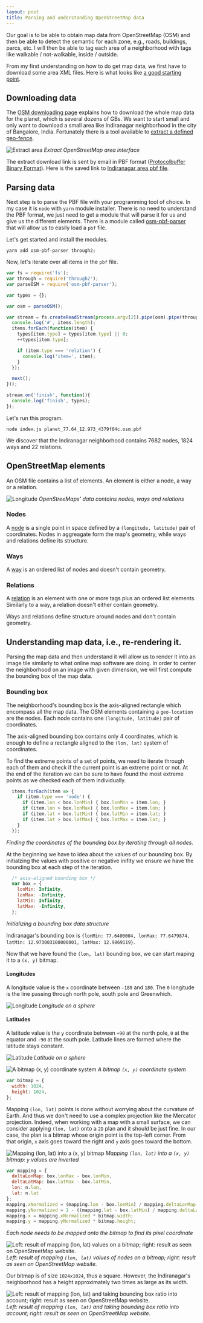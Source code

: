 ```yaml
---
layout: post
title: Parsing and understanding OpenStreetMap data
---
```


Our goal is to be able to obtain map data from OpenStreetMap (OSM) and then be able to detect the semantic for each zone, e.g., roads, buildings, parcs, etc. I will then be able to tag each area of a neighborhood with tags like walkable / not-walkable, inside / outside.

From my first understanding on how to do get map data, we first have to download some area XML files. Here is what looks like [a good starting point](https://wiki.openstreetmap.org/wiki/Databases_and_data_access_APIs).

## Downloading data

The [OSM downloading page](https://wiki.openstreetmap.org/wiki/Planet.osm#Downloading) explains how to download the whole map data for the planet, which is several dozens of GBs. We want to start small and only want to download a small area like Indiranagar neighborhood in the city of Bangalore, India. Fortunately there is a tool available to [extract a defined geo-fence](https://extract.bbbike.org/?sw_lng=77.64&sw_lat=12.973&ne_lng=77.648&ne_lat=12.987&format=osm.pbf&coords=77.64%2C12.973%7C77.644%2C12.973%7C77.648%2C12.974%7C77.648%2C12.979%7C77.646%2C12.987%7C77.643%2C12.986%7C77.64%2C12.985%7C77.64%2C12.979&city=Indiranagar%2C%20East%20Zone%2C%20Bengaluru%2C%20Bangalore%20Urban%2C%20Karnataka%2C%20560038%2C%20India).

![Extract area]({{site.baseurl}}/images/OSM/extract_area.png)
*Extract OpenStreetMap area interface*

The extract download link is sent by email in PBF format ([Protocolbuffer Binary Format](https://wiki.openstreetmap.org/wiki/PBF_Format)). Here is the saved link to [Indiranagar area pbf file]({{site.baseurl}}/images/OSM/planet_77.64_12.973_4379f04c.osm.pbf).

## Parsing data

Next step is to parse the PBF file with your programming tool of choice. In my case it is `node` with `yarn` module installer.
There is no need to understand the PBF format, we just need to get a module that will parse it for us and give us the different elements. There is a module called [osm-pbf-parser](https://github.com/substack/osm-pbf-parser) that will allow us to easily load a `pbf` file. 

Let's get started and install the modules.
```
yarn add osm-pbf-parser through2;
```
Now, let's iterate over all items in the `pbf` file.
``` javascript
var fs = require('fs');
var through = require('through2');
var parseOSM = require('osm-pbf-parser');

var types = {};

var osm = parseOSM();

var stream = fs.createReadStream(process.argv[2]).pipe(osm).pipe(through.obj(function(items, enc, next) {
  console.log('#', items.length);
  items.forEach(function(item) {
    types[item.type] = types[item.type] || 0;
    ++types[item.type];

    if (item.type === 'relation') {
      console.log('item=', item);
    }
  });

  next();
}));

stream.on('finish', function(){
  console.log('finish', types); 
});
```
Let's run this program.
```
node index.js planet_77.64_12.973_4379f04c.osm.pbf
```
We discover that the Indiranagar neighborhood contains 7682 nodes, 1824 ways and 22 relations.

## OpenStreetMap elements
An OSM file contains a list of elements. An element is either a node, a way or a relation.

![Longitude]({{site.baseurl}}/images/OSM/node_way_relation.png)
*OpenStreeMaps' data contains nodes, ways and relations*

### Nodes

A [node](https://wiki.openstreetmap.org/wiki/Node) is a single point in space defined by a `(longitude, latitude)` pair of coordinates. Nodes in aggreagate form the map's geometry, while ways and relations define its structure.

### Ways

A [way](https://wiki.openstreetmap.org/wiki/Way) is an ordered list of nodes and doesn't contain geometry.

### Relations

A [relation](https://wiki.openstreetmap.org/wiki/Relation) is an element with one or more tags plus an ordered list elements. Similarly to a way, a relation doesn't either contain geometry.

Ways and relations define structure around nodes and don't contain geometry.

## Understanding map data, i.e., re-rendering it.
Parsing the map data and then understand it will allow us to render it into an image tile similarly to what online map software are doing. In order to center the neighborhood on an image with given dimension, we will first compute the bounding box of the map data. 

### Bounding box
The neighborhood's bounding box is the axis-aligned rectangle which encompass all the map data. The OSM elements containing a `geo-location` are the nodes. Each node contains one `(longitude, latitude)` pair of coordinates.  

The axis-aligned bounding box contains only 4 coordinates, which is enough to define a rectangle aligned to the `(lon, lat)` system of coordinates.

To find the extreme points of a set of points, we need to iterate through each of them and check if the current point is an extreme point or not. At the end of the iteration we can be sure to have found the most extreme points as we checked each of them individually. 

```javascript
  items.forEach(item => {
    if (item.type === 'node') {
      if (item.lon < box.lonMin) { box.lonMin = item.lon; }
      if (item.lon > box.lonMax) { box.lonMax = item.lon; }
      if (item.lat < box.latMin) { box.latMin = item.lat; }      
      if (item.lat > box.latMax) { box.latMax = item.lat; }
    } 
  });
```
*Finding the coordinates of the bounding box by iterating through all nodes.*

At the beginning we have to idea about the values of our bounding box. By initialzing the values with positive or negative inifity we ensure we have the bounding box at each step of the iteration. 

```javascript
  /* axis-aligned bounding box */
  var box = { 
    lonMin: Infinity,
    lonMax: -Infinity,
    latMin: Infinity,
    latMax: -Infinity,
  };
```
*Initializing a bounding box data structure*

Indiranagar's bounding box is `{lonMin: 77.6400004, lonMax: 77.6479874, latMin: 12.973003100000001, latMax: 12.9869119}`.

Now that we have found the `(lon, lat)` bounding box, we can start maping it to a `(x, y)` bitmap.

#### Longitudes
A longitude value is the `x` coordinate between `-180` and `180`. The `0` longitude is the line passing through north pole, south pole and Greenwhich. 

![Longitude]({{site.baseurl}}/images/OSM/longitude.png)
*Longitude on a sphere*

#### Latitudes
A latitude value is the `y` coordinate between `+90` at the north pole, `0` at the equator and `-90` at the south pole. Latitude lines are formed where the latitude stays constant.

![Latitude]({{site.baseurl}}/images/OSM/latitude.png)
*Latitude on a sphere*

![A bitmap `(x, y)` coordinate system]({{site.baseurl}}/images/OSM/bitmap.png)
*A bitmap `(x, y)` coordinate system*

```javascript
var bitmap = {
  width: 1024,
  height: 1024,
};
```
Mapping `(lon, lat)` points is done without worrying about the curvature of Earth. And thus we don't need to use a complex projection like the Mercator projection. Indeed, when working with a map with a small surface, we can consider applying `(lon, lat)` onto a `2D` plan and it should be just fine. In our case, the plan is a bitmap whose origin point is the top-left corner. From that origin, `x` axis goes toward the right and `y` axis goes toward the bottom.

![Mapping `(lon, lat)` into a `(x, y)` bitmap]({{site.baseurl}}/images/OSM/map_bb_onto_bitmap.png)
*Mapping `(lon, lat)` into a `(x, y)` bitmap: `y` values are inverted*

```javascript
var mapping = {
  deltaLonMap: box.lonMax - box.lonMin,
  deltaLatMap: box.latMax - box.latMin,
  lon: n.lon,
  lat: n.lat
};
mapping.xNormalized = (mapping.lon - box.lonMin) / mapping.deltaLonMap;
mapping.yNormalized = 1 - ((mapping.lat - box.latMin) / mapping.deltaLatMap);
mapping.x = mapping.xNormalized * bitmap.width;
mapping.y = mapping.yNormalized * bitmap.height;
```
*Each node needs to be mapped onto the bitmap to find its pixel coordinate*

![Left: result of mapping `(lon, lat)` values on a bitmap; right: result as seen on OpenStreetMap website.]({{site.baseurl}}/images/OSM/re_render01_compare.png)
*Left: result of mapping `(lon, lat)` values of nodes on a bitmap; right: result as seen on OpenStreetMap website.*

Our bitmap is of size `1024x1024`, thus a square. However, the Indiranagar's neighborhood has a height approximately two times as large as its width. 


![Left: result of mapping `(lon, lat)` and taking bounding box ratio into account; right: result as seen on OpenStreetMap website.]({{site.baseurl}}/images/OSM/re_render02_compare.png)
*Left: result of mapping `(lon, lat)` and taking bounding box ratio into account; right: result as seen on OpenStreetMap website.*
